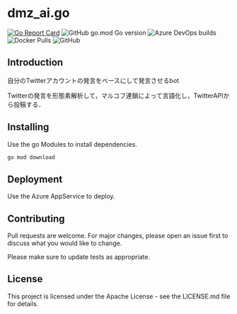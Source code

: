 # dmz_ai.go
[![Go Report Card](https://goreportcard.com/badge/github.com/Sw-Saturn/dmz_ai.go?style=flat-square)](https://goreportcard.com/report/github.com/Sw-Saturn/dmz_ai.go?style=flat-square)
![GitHub go.mod Go version](https://img.shields.io/github/go-mod/go-version/Sw-Saturn/dmz_ai.go?style=for-the-badge)
![Azure DevOps builds](https://img.shields.io/azure-devops/build/e8222/451756ff-78e6-4f82-96f2-cef50ad6fc84/3?label=Azure%20Pipelines&style=for-the-badge)
![Docker Pulls](https://img.shields.io/docker/pulls/swsaturn/dmz_ai.go?style=for-the-badge)
![GitHub](https://img.shields.io/github/license/Sw-Saturn/dmz_ai.go?style=for-the-badge)

## Introduction
自分のTwitterアカウントの発言をベースにして発言させるbot

Twitterの発言を形態素解析して，マルコフ連鎖によって言語化し，TwitterAPIから投稿する．

## Installing

Use the go Modules to install dependencies.

```bash
go mod download
```

## Deployment
Use the Azure AppService to deploy.

## Contributing
Pull requests are welcome. For major changes, please open an issue first to discuss what you would like to change.

Please make sure to update tests as appropriate.

## License
This project is licensed under the Apache License - see the LICENSE.md file for details.
